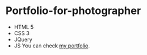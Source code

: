 # Portfolio-for-photographer
- HTML 5
- CSS 3
- JQuery
- JS
You can check [my portfolio](https://ceppel.github.io/Portfolio-for-photographer/).
